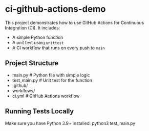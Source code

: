 # ci-github-actions-demo
This project demonstrates how to use GitHub Actions for Continuous Integration (CI).
It includes:
- A simple Python function
- A unit test using `unittest`
- A CI workflow that runs on every push to `main`

## Project Structure
- main.py # Python file with simple logic
- test_main.py # Unit test for the function
- .github/
- workflows/
- ci.yml # GitHub Actions workflow

## Running Tests Locally
Make sure you have Python 3.9+ installed:
python3 test_main.py
